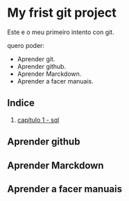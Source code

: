 # My frist git project

Este e o meu primeiro intento con git.

quero poder:

- Aprender git.
- Aprender github.
- Aprender Marckdown.
- Aprender a facer manuais.

## Indice

1. [capítulo 1 - sql](./capitulo-1/README.md)

## Aprender github


## Aprender Marckdown


## Aprender a facer manuais

